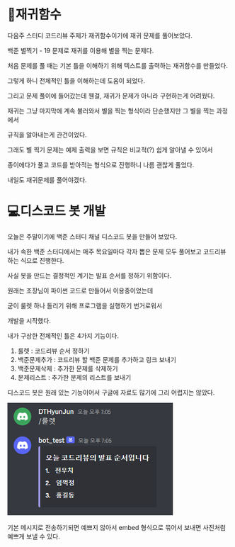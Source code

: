 # 🔄재귀함수

다음주 스터디 코드리뷰 주제가 재귀함수이기에 재귀 문제를 풀어보았다.

백준 별찍기 - 19 문제로 재귀를 이용해 별을 찍는 문제다.

처음 문제를 풀 때는 기본 틀을 이해하기 위해 텍스트를 출력하는 재귀함수를 만들었다.

그렇게 하니 전체적인 틀을 이해하는데 도움이 되었다.

그리고 문제 풀이에 들어갔는데 웬걸, 재귀가 문제가 아니라 구현하는게 어려웠다.

재귀는 그냥 마지막에 계속 불러와서 별을 찍는 형식이라 단순했지만 그 별을 찍는 과정에서

규칙을 알아내는게 관건이었다.

그래도 별 찍기 문제는 예제 출력을 보면 규칙은 비교적(?) 쉽게 알아낼 수 있어서

종이에다가 풀고 코드를 받아적는 형식으로 진행하니 나름 괜찮게 풀었다.

내일도 재귀문제를 풀어야겠다.


# 💻디스코드 봇 개발

오늘은 주말이기에 백준 스터디 채널 디스코드 봇을 만들어 보았다.

내가 속한 백준 스터디에서는 매주 목요일마다 각자 뽑은 문제 모두 풀어보고 코드리뷰하는 식으로 진행한다.

사실 봇을 만드는 결정적인 계기는 발표 순서를 정하기 위함이다.

원래는 조장님이 파이썬 코드로 만들어서 이용중이었는데

굳이 룰렛 하나 돌리기 위해 프로그램을 실행하기 번거로워서

개발을 시작했다.

내가 구상한 전체적인 틀은 4가지 기능이다.

1. 룰렛 : 코드리뷰 순서 정하기
2. 백준문제추가 : 코드리뷰 할 백준 문제를 추가하고 링크 보내기
3. 백준문제삭제 : 추가한 문제를 삭제하기
4. 문제리스트 : 추가한 문제의 리스트를 보내기

디스코드 봇은 원래 있는 기능이어서 구글에 자료도 많기에 그리 어렵지는 않았다.

![](../../image/bot_roulette.png)

기본 메시지로 전송하기되면 예쁘지 않아서 embed 형식으로 묶어서 보내면 사진처럼 예쁘게 보낼 수 있다.